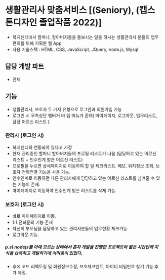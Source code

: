 # 생활관리사 맞춤서비스 [(Seniory), (캡스톤디자인 졸업작품 2022)]

- 복지센터에서 할머니, 할아버지들을 돌보시는 일을 하시는 생활관리사 분들의 업무편의를 위해 기획한 웹 App
- 사용 기술스택 : HTML, CSS, JavaScript, JQuery, node.js, Mysql

## 담당 개발 파트
- 전체

## 기능
- 생활관리사, 보호자 두 가지 유형으로 로그인과 회원가입 가능
- 로그인 시 우측상단 햄버거 바 탭 메뉴가 존재( 마이페이지, 로그아웃, 업무리스트, 담당 어르신 리스트 )

### 관리사 (로그인 시)
- 복지센터와 연동되어 있다고 가정
- 현재 관리중인 할머니 할아버지들의 프로필 리스트가 나옴 (담당하고 있는 어르신 리스트 + 인수인계 받은 어르신 리스트)
- 프로필을 누르면 상세페이지로 이동하여 할 일 체크리스트, 메모, 위치정보 조회, 보호자 전화연결 기능을 사용 가능.
- 인수인계로 이동하면 다른 관리사에게 담당하고 있는 어르신 리스트를 넘겨줄 수 있는 기능이 존재.
- 마이페이지로 이동하여 인수인계 받은 리스트를 삭제 가능.

### 보호자 (로그인 시)
- 바로 마이페이지로 이동.
- 1:1 전화문의 기능 존재
- 자신의 부모님을 담당하고 있는 관리사분들의 업무현황 체크가능.
- 로그아웃 기능.

##### p.s) nodejs를 아예 모르는 상태에서 혼자 개발을 진행한 프로젝트라 짧은 시간안에 지식을 습득하고 개발하기에 어려움이 있었다. 

- 후에 코드 리펙토링 및 회원정보수정, 보호자코멘트, 아이디 비밀번호 찾기 기능 추가 예정.



